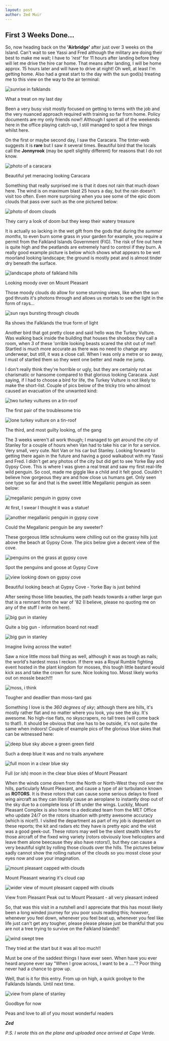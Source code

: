 ```yaml
---
layout: post
author: Zed Muir
---
```


## First 3 Weeks Done...

So, now heading back on the **'Airbridge'** after just over 3 weeks on the Island. Can't wait to see Yassi and Fred although the military are doing their best to make me wait; I have to *'rest'* for 11 hours after landing before they will let me drive the hire car home. That means after landing, I will be home approx. 15 hours later and will have to drive at night! Oh well, at least I'm getting home. Also had a great start to the day with the sun god(s) treating me to this view on the way to the air terminal: 

![sunrise in falklands](images/falklands-first-visit/final-day-sunrise.jpeg)
<figcaption>What a treat on my last day</figcaption>

Been a very busy visit mostly focused on getting to terms with the job and the very nuanced approach required with training so far from home. Policy documents are my only friends now!! Although I spent all of the weekends here in the office playing catch-up, I still managed to spot a few things whilst here. 

On the first or maybe second day, I saw the Caracara. The tinter-web suggests it is **rare** but I saw it several times. Beautiful bird that the locals call the **Jonnyrook** (may be spelt slightly different) for reasons that I do not know. 

![photo of a caracara](images/falklands-first-visit/caracara.png)
<figcaption>Beautiful yet menacing looking Caracara</figcaption>

Something that really surprised me is that it does not rain that much down here. The wind is on maximum blast 25 hours a day, but the rain doesn't visit too often. Even more surprising when you see some of the epic doom clouds that pass over such as the one pictured below: 

![photo of doom clouds](images/falklands-first-visit/doom-clouds.jpeg)
<figcaption>They carry a look of doom but they keep their watery treasure</figcaption>

It is actually so lacking in the wet gift from the gods that during the *summer months*, to even burn some grass in your garden for example, you require a permit from the Falkland Islands Government (FIG). The risk of fire out here is quite high and the peatlands are extremely hard to control if they burn. A really good example picture is below which shows what appears to be wet moorland looking landscape; the ground is mostly peat and is almost tinder dry beneath the surface. 

![landscape photo of falkland hills](images/falklands-first-visit/pleasant-peak-moody.jpeg)
<figcaption>Looking moody over on Mount Pleasant</figcaption>

Those moody clouds do allow for some stunning views, like when the sun god thrusts it's photons through and allows us mortals to see the light in the form of rays...

![sun rays bursting through clouds](images/falklands-first-visit/sunrays-moody.jpeg)
<figcaption>Ra shows the Falklands the true form of light</figcaption>

Another bird that got pretty close and said hello was the Turkey Vulture. Was walking back inside the building that houses the shoebox they call a room, when 3 of these 'orrible looking beasts scared the shit out of me!! Startled is much more accurate as there was no need to change any underwear, but still, it was a close call. When I was only a metre or so away, I must of startled them so they went one better and made me jump. 

I don't really think they're horrible or ugly, but they are certainly not as charismatic or hansome compared to that glorious looking Caracara. Just saying, if I had to choose a bird for life, the Turkey Vulture is not likely to make the short-list. Couple of pics below of the tricky trio who almost caused an evacuation of the unwanted kind:

![two turkey vultures on a tin-roof](images/falklands-first-visit/turkey-vultures.jpeg)
<figcaption>The first pair of the troublesome trio</figcaption>

![lone turkey vulture on a tin-roof](images/falklands-first-visit/turkey-vulture.jpeg)
<figcaption>The third, and most guilty looking, of the gang</figcaption>

The 3 weeks weren't all work though; I managed to get around the *city* of Stanley for a couple of hours when Van had to take his car in for a service. Very small, very cute. Not Van or his car but Stanley. Looking forward to getting there again in the future and having a good walkabout with my Yassi and Fred. I didn't get any photos of the city but did get to see Yorke Bay and Gypsy Cove. This is where I was given a real treat and saw my first real-life wild penguin. So cool, made me giggle like a child and it felt good. Couldn't believe how gorgeous they are and how close us humans get. Only seen one type so far and that is the sweet little Megallanic penguin as seen below: 

![megallanic penguin in gypsy cove](images/falklands-first-visit/megallanic-penguin-1.jpeg)
<figcaption>At first, I swear I thought it was a statue!</figcaption>

![another megallanic penguin in gypsy cove](images/falklands-first-visit/megallanic-penguin-2.jpeg)
<figcaption>Could the Megallanic penguin be any sweeter?</figcaption>

These gorgeous little schnukums were chilling out on the grassy hills just above the beach at Gypsy Cove. The pics below give a decent view of the cove. 

![penguins on the grass at gypsy cove](images/falklands-first-visit/gypsy-cove-penguins.jpeg)
<figcaption>Spot the penguins and goose at Gypsy Cove</figcaption>

![view looking down on gypsy cove](images/falklands-first-visit/gypsy-cove-high-view.jpeg)
<figcaption>Beautiful looking beach at Gypsy Cove - Yorke Bay is just behind</figcaption>

After seeing those liitle beauties, the path heads towards a rather large gun that is a remnant from the war of '82 (I believe, please no quoting me on any of the stuff I write on here). 

![big gun in stanley](images/falklands-first-visit/old-gun-1.jpeg)
<figcaption>Quite a big gun - information board not read!</figcaption>

![big gun in stanley](images/falklands-first-visit/old-gun-2.jpeg)
<figcaption>Imagine living across the water!</figcaption>

Saw a nice little *moss* ball thing as well, although it was as tough as nails; the world's hardest moss I reckon. If there was a Royal Rumble fighting event hosted in the plant kingdom for mosses, this tough little bastard would kick ass and take the crown for sure. Nice looking too. Mosst likely works out on mossle beach!!! 

![moss, i think](images/falklands-first-visit/beautiful-moss-ball.jpeg)
<figcaption>Tougher and deadlier than moss-tard gas</figcaption>

Something I love is the *360 degrees of sky*; although there are hills, it's mostly rather flat and no matter where you look, you see the sky. It's awesome. No high-rise flats, no skyscrapers, no tall trees (will come back to that!). It should be obvious that one has to be outside, it's not quite the same when indoors! Couple of example pics of the glorious blue skies that can be witnessed here:

![deep blue sky above a green green field](images/falklands-first-visit/sunny-deep-blue.jpeg)
<figcaption>Such a deep blue it was and no trails anywhere</figcaption>

![full moon in a clear blue sky](images/falklands-first-visit/clear-moon.jpeg)
<figcaption>Full (or ish) moon in the clear blue skies of Mount Pleasant</figcaption>

When the winds come down from the North or North-West they roll over the hills, particularly Mount Pleasant, and cause a type of air turbulance known as **ROTORS**. It is these rotors that can cause some serious delays to fixed wing aircraft as they can literally cause an aeroplane to instantly drop out of the sky due to a complete loss of lift under the wings. Luckily, Mount Pleasant Complex is also home to a dedicated team from the MET Office who update 24/7 on the rotors situation with pretty awesome accuracy (which is nice!!). I visited the department as part of my job is dependant on these reports; the kit and radars etc they have is pretty epic and the visit was a good geek-out. These rotors may well be the silent stealth killers for those aircraft of the fixed wing variety (rotors obviously love helicopters and leave them alone beecause they also have rotors!), but they can cause a very beautiful sight by rolling those clouds over the hills. The pictures below sadly cannot show the rolling nature of the clouds so you mosst close your eyes now and use your imagination. 

![mount pleasant capped with clouds](images/falklands-first-visit/pleasant-peak-capped.jpeg)
<figcaption>Mount Pleasant wearing it's cloud cap</figcaption>

![wider view of mount pleasant capped with clouds](images/falklands-first-visit/pleasant-peak-stunning.jpeg)
<figcaption>View from Pleasant Peak out to Mount Pleasant - all very pleasant indeed</figcaption>

So, that was this visit in a nutshell and I appreciate that this has mosst likely been a long winded journey for you poor souls reading this; *however*, whenever you feel down, whenever you feel beat up, whenever you feel like life just can't get any tougher, please please please just be thankful that you are not a tree trying to survive on the Falkland Islands!!

![wind swept tree](images/falklands-first-visit/poor-tree.jpeg)
<figcaption>They tried at the start but it was all too much!!</figcaption>

Must be one of the saddest things I have ever seen. When have you ever heard anyone ever say "When I grow across, I want to be a ...."? Poor thing never had a chance to grow up. 

Well, that is it for this entry. From up on high, a quick goobye to the Falklands Islands. Until next time. 

![view from plane of stanley](images/falklands-first-visit/last-look-at-falklands.jpeg)
<figcaption>Goodbye for now</figcaption>

Peas and love to all of you mosst wonderful readers

***Zed***

*P.S. I wrote this on the plane and uploaded once arrived at Cape Verde.*
